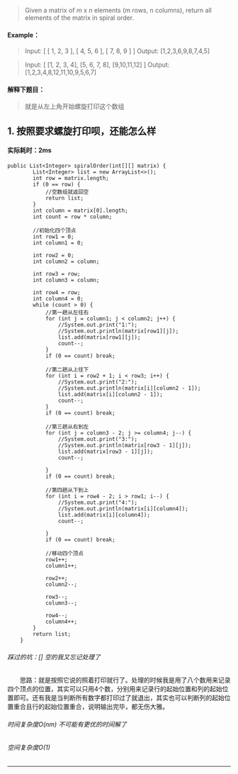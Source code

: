 > Given a matrix of *m* x *n* elements (m rows, n columns), return all elements of the matrix in spiral order.
#### Example：
> Input:
[
 [ 1, 2, 3 ],
 [ 4, 5, 6 ],
 [ 7, 8, 9 ]
]
Output: [1,2,3,6,9,8,7,4,5]

>Input:
[
  [1, 2, 3, 4],
  [5, 6, 7, 8],
  [9,10,11,12]
]
Output: [1,2,3,4,8,12,11,10,9,5,6,7]

#### 解释下题目：
> 就是从左上角开始螺旋打印这个数组


## 1. 按照要求螺旋打印呗，还能怎么样
#### 实际耗时：2ms
```
public List<Integer> spiralOrder(int[][] matrix) {
        List<Integer> list = new ArrayList<>();
        int row = matrix.length;
        if (0 == row) {
            //空数组就返回空
            return list;
        }
        int column = matrix[0].length;
        int count = row * column;

        //初始化四个顶点
        int row1 = 0;
        int column1 = 0;

        int row2 = 0;
        int column2 = column;

        int row3 = row;
        int column3 = column;

        int row4 = row;
        int column4 = 0;
        while (count > 0) {
            //第一趟从左往右
            for (int j = column1; j < column2; j++) {
                //System.out.print("1:");
                //System.out.println(matrix[row1][j]);
                list.add(matrix[row1][j]);
                count--;
            }
            if (0 == count) break;

            //第二趟从上往下
            for (int i = row2 + 1; i < row3; i++) {
                //System.out.print("2:");
                //System.out.println(matrix[i][column2 - 1]);
                list.add(matrix[i][column2 - 1]);
                count--;
            }
            if (0 == count) break;

            //第三趟从右到左
            for (int j = column3 - 2; j >= column4; j--) {
                //System.out.print("3:");
                //System.out.println(matrix[row3 - 1][j]);
                list.add(matrix[row3 - 1][j]);
                count--;

            }
            if (0 == count) break;

            //第四趟从下到上
            for (int i = row4 - 2; i > row1; i--) {
                //System.out.print("4:");
                //System.out.println(matrix[i][column4]);
                list.add(matrix[i][column4]);
                count--;

            }
            if (0 == count) break;

            //移动四个顶点
            row1++;
            column1++;

            row2++;
            column2--;

            row3--;
            column3--;

            row4--;
            column4++;
        }
        return list;
    }
```
###### 踩过的坑：[] 空的我又忘记处理了
&emsp;&emsp;思路：就是按照它说的照着打印就行了。处理的时候我是用了八个数用来记录四个顶点的位置，其实可以只用4个数，分别用来记录行的起始位置和列的起始位置即可。还有我是当判断所有数字都打印过了就退出，其实也可以判断列的起始位置重合且行的起始位置重合，说明输出完毕，都无伤大雅。
###### 时间复杂度O(nm) 不可能有更优的时间解了
###### 空间复杂度O(1)
---------



